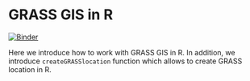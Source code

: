 # GRASS GIS in R

[![Binder](https://mybinder.org/badge_logo.svg)](https://mybinder.org/v2/gh/LukasGab/R_grassgis/master?urlpath=rstudio&filepath=R_grassgis.R)

Here we introduce how to work with GRASS GIS in R. In addition,
we introduce `createGRASSlocation` function which allows to create GRASS
location in R.
